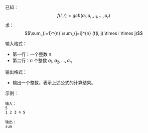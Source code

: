 已知：
$$ f(l, r) = gcb(a_l, a_{l+1}, \ldots, a_r) $$
求：
$$\sum_{i=1}^{n} \sum_{j=i}^{n} (f(i, j) \times i \times j)$$

输入格式：
- 第一行：一个整数 $n$
- 第二行：$n$ 个整数 $a_1, a_2, \ldots, a_n$

输出格式：
- 输出一个整数，表示上述公式的计算结果。

示例：
```
输入：
5
1 2 3 4 5

输出：
sum
```